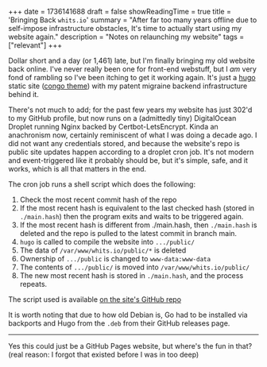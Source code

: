 +++
date = 1736141688
draft = false
showReadingTime = true
title = 'Bringing Back `whits.io`'
summary = "After far too many years offline due to self-impose infrastructure obstacles, It's time to actually start using my website again."
description = "Notes on relaunching my website"
tags = ["relevant"]
+++

Dollar short and a day (or 1,461) late, but I'm finally bringing my old website back online. I've never really been one for front-end webstuff, but I *am* very fond of rambling so I've been itching to get it working again. It's just a [hugo](https://gohugo.io) static site ([congo theme](https://jpanther.github.io/congo/)) with my patent migraine backend infrastructure behind it.

There's not much to add; for the past few years my website has just 302'd to my GitHub profile, but now runs on a (admittedly tiny) DigitalOcean Droplet running Nginx backed by Certbot-LetsEncrypt. Kinda an anachronism now, certainly reminiscent of what I was doing a decade ago. I did not want any credentials stored, and because the website's repo is public site updates happen according to a droplet cron job. It's not modern and event-triggered like it probably should be, but it's simple, safe, and it works, which is all that matters in the end.

The cron job runs a shell script which does the following:

1. Check the most recent commit hash of the repo
2. If the most recent hash is equivalent to the last checked hash (stored in `./main.hash`) then the program exits and waits to be triggered again.
3. If the most recent hash is different from ./main.hash, then `./main.hash` is deleted and the repo is pulled to the latest commit in branch main.
4. `hugo` is called to compile the website into `.../public/`
5. The data of `/var/www/whits.io/public/*` is deleted
6. Ownership of `.../public` is changed to `www-data:www-data`
7. The contents of `.../public/` is moved into `/var/www/whits.io/public/`
8. The new most recent hash is stored in `./main.hash`, and the process repeats.

The script used is available [on the site's GitHub repo](https://github.com/whit-colm/whitsio/blob/main/refresh.sh)

It is worth noting that due to how old Debian is, Go had to be installed via backports and Hugo from the `.deb` from their GitHub releases page.

---

Yes this could just be a GitHub Pages website, but where's the fun in that? (real reason: I forgot that existed before I was in too deep)